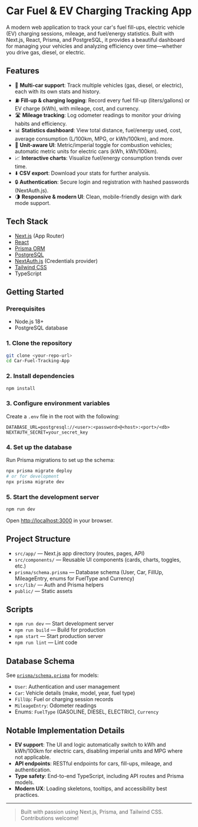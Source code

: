 # Car Fuel & EV Charging Tracking App

A modern web application to track your car's fuel fill-ups, electric vehicle (EV) charging sessions, mileage, and fuel/energy statistics. Built with Next.js, React, Prisma, and PostgreSQL, it provides a beautiful dashboard for managing your vehicles and analyzing efficiency over time—whether you drive gas, diesel, or electric.

## Features

- 🚗 **Multi-car support**: Track multiple vehicles (gas, diesel, or electric), each with its own stats and history.
- ⛽ **Fill-up & charging logging**: Record every fuel fill-up (liters/gallons) or EV charge (kWh), with mileage, cost, and currency.
- 🛣️ **Mileage tracking**: Log odometer readings to monitor your driving habits and efficiency.
- 📊 **Statistics dashboard**: View total distance, fuel/energy used, cost, average consumption (L/100km, MPG, or kWh/100km), and more.
- 🔄 **Unit-aware UI**: Metric/imperial toggle for combustion vehicles; automatic metric units for electric cars (kWh, kWh/100km).
- 📈 **Interactive charts**: Visualize fuel/energy consumption trends over time.
- ⬇️ **CSV export**: Download your stats for further analysis.
- 🔒 **Authentication**: Secure login and registration with hashed passwords (NextAuth.js).
- 🌗 **Responsive & modern UI**: Clean, mobile-friendly design with dark mode support.

## Tech Stack

- [Next.js](https://nextjs.org/) (App Router)
- [React](https://react.dev/)
- [Prisma ORM](https://www.prisma.io/)
- [PostgreSQL](https://www.postgresql.org/)
- [NextAuth.js](https://next-auth.js.org/) (Credentials provider)
- [Tailwind CSS](https://tailwindcss.com/)
- TypeScript

## Getting Started

### Prerequisites
- Node.js 18+
- PostgreSQL database

### 1. Clone the repository
```bash
git clone <your-repo-url>
cd Car-Fuel-Tracking-App
```

### 2. Install dependencies
```bash
npm install
```

### 3. Configure environment variables
Create a `.env` file in the root with the following:
```
DATABASE_URL=postgresql://<user>:<password>@<host>:<port>/<db>
NEXTAUTH_SECRET=your_secret_key
```

### 4. Set up the database
Run Prisma migrations to set up the schema:
```bash
npx prisma migrate deploy
# or for development
npx prisma migrate dev
```

### 5. Start the development server
```bash
npm run dev
```

Open [http://localhost:3000](http://localhost:3000) in your browser.

## Project Structure

- `src/app/` — Next.js app directory (routes, pages, API)
- `src/components/` — Reusable UI components (cards, charts, toggles, etc.)
- `prisma/schema.prisma` — Database schema (User, Car, FillUp, MileageEntry, enums for FuelType and Currency)
- `src/lib/` — Auth and Prisma helpers
- `public/` — Static assets

## Scripts
- `npm run dev` — Start development server
- `npm run build` — Build for production
- `npm start` — Start production server
- `npm run lint` — Lint code

## Database Schema
See [`prisma/schema.prisma`](prisma/schema.prisma) for models:
- `User`: Authentication and user management
- `Car`: Vehicle details (make, model, year, fuel type)
- `FillUp`: Fuel or charging session records
- `MileageEntry`: Odometer readings
- Enums: `FuelType` (GASOLINE, DIESEL, ELECTRIC), `Currency`

## Notable Implementation Details

- **EV support**: The UI and logic automatically switch to kWh and kWh/100km for electric cars, disabling imperial units and MPG where not applicable.
- **API endpoints**: RESTful endpoints for cars, fill-ups, mileage, and authentication.
- **Type safety**: End-to-end TypeScript, including API routes and Prisma models.
- **Modern UX**: Loading skeletons, tooltips, and accessibility best practices.

---

> Built with passion using Next.js, Prisma, and Tailwind CSS. Contributions welcome!
